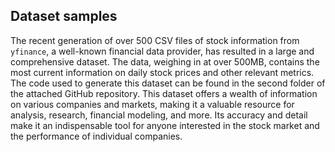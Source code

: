 ## Dataset samples

The recent generation of over 500 CSV files of stock information from `yfinance`, a well-known financial data provider, has resulted in a large and comprehensive dataset. The data, weighing in at over 500MB, contains the most current information on daily stock prices and other relevant metrics. The code used to generate this dataset can be found in the second folder of the attached GitHub repository. This dataset offers a wealth of information on various companies and markets, making it a valuable resource for analysis, research, financial modeling, and more. Its accuracy and detail make it an indispensable tool for anyone interested in the stock market and the performance of individual companies.
